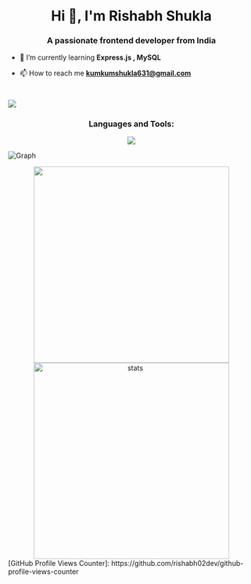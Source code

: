 <h1 align="center">Hi 👋, I'm Rishabh Shukla</h1>
<h3 align="center">A passionate frontend developer from India</h3>

- 🌱 I’m currently learning **Express.js , MySQL**

- 📫 How to reach me **kumkumshukla631@gmail.com**

#



![](https://github.com/PulkitSinghDev/PulkitSinghDev/blob/main/footer.png)





<h3 align="center">Languages and Tools:</h3>
<p align="center">
<img src="https://skillicons.dev/icons?i=postman,cpp,python,html,css,js,figma,nodejs,express,pug,mongodb" >
</p>

<p> <img align="center" src="https://github-readme-activity-graph.cyclic.app/graph?username=rishabh02dev&bg_color=050505&color=a694ff&line=9f85ff&point=00ff1e&area=true&hide_border=true" alt="Graph" /></p>



<div align='center' width="6rem">
    <img   width="400px" src="https://github-readme-stats.vercel.app/api?username=rishabh02dev&theme=jolly&show_icons=true"/>
    <img  width="400px" src="https://github-readme-streak-stats.herokuapp.com?user=rishabh02dev&theme=jolly&border_radius=5" alt= "stats"/>
</div>
[GitHub Profile Views Counter]: https://github.com/rishabh02dev/github-profile-views-counter





